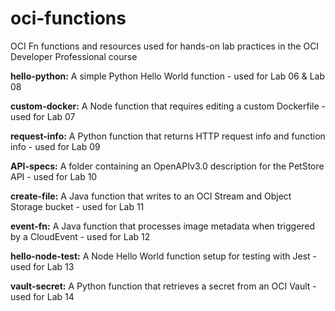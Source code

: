 # oci-functions
OCI Fn functions and resources used for hands-on lab practices in the OCI Developer Professional course

<b>hello-python:</b> A simple Python Hello World function - used for Lab 06 & Lab 08

<b>custom-docker:</b> A Node function that requires editing a custom Dockerfile - used for Lab 07

<b>request-info:</b> A Python function that returns HTTP request info and function info - used for Lab 09

<b>API-specs:</b> A folder containing an OpenAPIv3.0 description for the PetStore API - used for Lab 10

<b>create-file:</b> A Java function that writes to an OCI Stream and Object Storage bucket - used for Lab 11

<b>event-fn:</b> A Java function that processes image metadata when triggered by a CloudEvent - used for Lab 12

<b>hello-node-test:</b> A Node Hello World function setup for testing with Jest - used for Lab 13

<b>vault-secret:</b> A Python function that retrieves a secret from an OCI Vault - used for Lab 14
